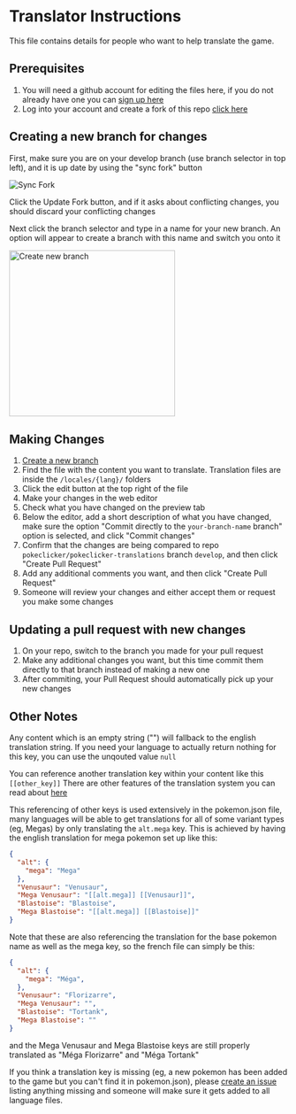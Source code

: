 # Translator Instructions
This file contains details for people who want to help translate the game.

## Prerequisites
1. You will need a github account for editing the files here, if you do not already have one you can [sign up here](https://github.com/signup)
1. Log into your account and create a fork of this repo [click here](https://github.com/pokeclicker/pokeclicker-translations/fork)

## Creating a new branch for changes
First, make sure you are on your develop branch (use branch selector in top left), and it is up date by using the "sync fork" button

![Sync Fork](https://user-images.githubusercontent.com/4183969/194877677-f2e1a83b-558e-4f5a-873b-3a9d32576ad7.png)

Click the Update Fork button, and if it asks about conflicting changes, you should discard your conflicting changes

Next click the branch selector and type in a name for your new branch. An option will appear to create a branch with this name and switch you onto it

<img src=https://user-images.githubusercontent.com/4183969/194878383-f223a997-48a3-42e9-89c2-87ef2cb795be.png height="300px" alt="Create new branch"/>


## Making Changes
1. [Create a new branch](#creating-a-new-branch-for-changes)
3. Find the file with the content you want to translate. Translation files are inside the `/locales/{lang}/` folders
4. Click the edit button at the top right of the file
5. Make your changes in the web editor
6. Check what you have changed on the preview tab
7. Below the editor, add a short description of what you have changed, make sure the option "Commit directly to the `your-branch-name` branch" option is selected, and click "Commit changes"
8. Confirm that the changes are being compared to repo `pokeclicker/pokeclicker-translations` branch `develop`, and then click "Create Pull Request"
9. Add any additional comments you want, and then click "Create Pull Request"
10. Someone will review your changes and either accept them or request you make some changes

## Updating a pull request with new changes
1. On your repo, switch to the branch you made for your pull request
2. Make any additional changes you want, but this time commit them directly to that branch instead of making a new one
3. After commiting, your Pull Request should automatically pick up your new changes

## Other Notes
Any content which is an empty string ("") will fallback to the english translation string. If you need your language to actually return nothing for this key, you can use the unqouted value `null`

You can reference another translation key within your content like this `[[other_key]]`
There are other features of the translation system you can read about [here](https://www.i18next.com/translation-function/interpolation)

This referencing of other keys is used extensively in the pokemon.json file, many languages will be able to get translations for all of some variant types (eg, Megas) by only translating the `alt.mega` key. 
This is achieved by having the english translation for mega pokemon set up like this:
```json
{
  "alt": {
    "mega": "Mega"
  },
  "Venusaur": "Venusaur",
  "Mega Venusaur": "[[alt.mega]] [[Venusaur]]",
  "Blastoise": "Blastoise",
  "Mega Blastoise": "[[alt.mega]] [[Blastoise]]"
}
```
Note that these are also referencing the translation for the base pokemon name as well as the mega key, so the french file can simply be this:
```json
{
  "alt": {
    "mega": "Méga",
  },
  "Venusaur": "Florizarre",
  "Mega Venusaur": "",
  "Blastoise": "Tortank",
  "Mega Blastoise": ""
}
```
and the Mega Venusaur and Mega Blastoise keys are still properly translated as "Méga Florizarre" and "Méga Tortank"


If you think a translation key is missing (eg, a new pokemon has been added to the game but you can't find it in pokemon.json), please [create an issue](https://github.com/pokeclicker/pokeclicker-translations/issues/new/choose) listing anything missing and someone will make sure it gets added to all language files.
